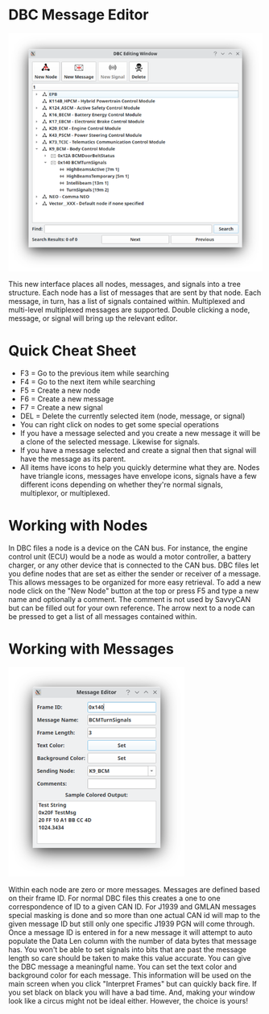 DBC Message Editor
===================

![DBC Editor](images/DBCEditor.png)

This new interface places all nodes, messages, and signals into a tree structure. Each node has a list of messages that are sent by that node. Each message, in turn, has a list of signals contained within. Multiplexed and multi-level multiplexed messages are supported. Double clicking a node, message, or signal will bring up the relevant editor.

Quick Cheat Sheet
==================
* F3 = Go to the previous item while searching
* F4 = Go to the next item while searching
* F5 = Create a new node
* F6 = Create a new message
* F7 = Create a new signal
* DEL = Delete the currently selected item (node, message, or signal)
* You can right click on nodes to get some special operations
* If you have a message selected and you create a new message it will be a clone of the selected message. Likewise for signals. 
* If you have a message selected and create a signal then that signal will have the message as its parent.
* All items have icons to help you quickly determine what they are. Nodes have triangle icons, messages have envelope icons, signals have a few different icons depending on whether they're normal signals, multiplexor, or multiplexed.

Working with Nodes
===================

In DBC files a node is a device on the CAN bus. For instance, the engine control unit (ECU) would be a node as would a motor controller, a battery charger, or any other device that is connected to the CAN bus. DBC files let you define nodes that are set as either the sender or receiver of a message. This allows messages to be organized for more easy retrieval. To add a new node click on the "New Node" button at the top or press F5 and type a new name and optionally a comment. The comment is not used by SavvyCAN but can be filled out for your own reference. The arrow next to a node can be pressed to get a list of all messages contained within.

Working with Messages
=====================

![DBC Editor](images/DBCMessageEditor.png)

Within each node are zero or more messages. Messages are defined based on their frame ID. For normal DBC files this creates a one to one correspondence of ID to a given CAN ID. For J1939 and GMLAN messages special masking is done and so more than one actual CAN id will map to the given message ID but still only one specific J1939 PGN will come through. Once a message ID is entered in for a new message it will attempt to auto populate the Data Len column with the number of data bytes that message has. You won't be able to set signals into bits that are past the message length so care should be taken to make this value accurate. You can give the DBC message a meaningful name. You can set the text color and background color for each message. This information will be used on the main screen when you click "Interpret Frames" but can quickly back fire. If you set black on black you will have a bad time. And, making your window look like a circus might not be ideal either. However, the choice is yours!
